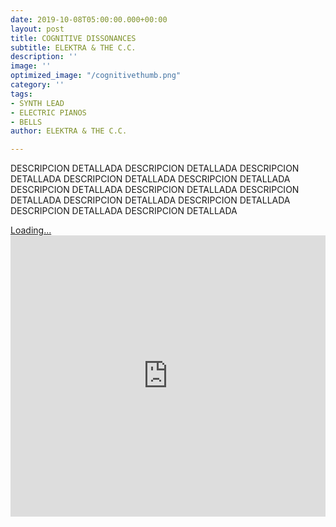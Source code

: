 ```yaml
---
date: 2019-10-08T05:00:00.000+00:00
layout: post
title: COGNITIVE DISSONANCES
subtitle: ELEKTRA & THE C.C.
description: ''
image: ''
optimized_image: "/cognitivethumb.png"
category: ''
tags:
- SYNTH LEAD
- ELECTRIC PIANOS
- BELLS
author: ELEKTRA & THE C.C.

---
```

DESCRIPCION DETALLADA DESCRIPCION DETALLADA DESCRIPCION DETALLADA DESCRIPCION DETALLADA DESCRIPCION DETALLADA DESCRIPCION DETALLADA DESCRIPCION DETALLADA DESCRIPCION DETALLADA DESCRIPCION DETALLADA DESCRIPCION DETALLADA DESCRIPCION DETALLADA DESCRIPCION DETALLADA

<script src="https://gumroad.com/js/gumroad-embed.js"></script>

<div class="gumroad-product-embed" data-gumroad-product-id="CgWnA"><a href="https://gumroad.com/l/CgWnA">Loading...</a></div>

<iframe width="100%" height="450" scrolling="no" frameborder="no" allow="autoplay" src="https://w.soundcloud.com/player/?url=https%3A//api.soundcloud.com/playlists/415207619&color=%2300ff1d&auto_play=true&hide_related=false&show_comments=true&show_user=true&show_reposts=false&show_teaser=true"></iframe>